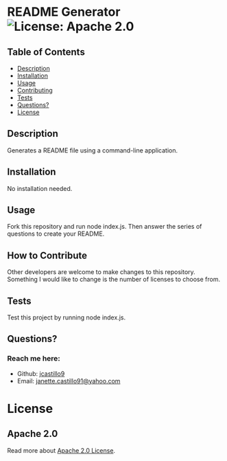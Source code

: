 # README Generator ![License: Apache 2.0](<https://img.shields.io/badge/License-Apache_2.0-blue.svg>)

  ## Table of Contents
  * [Description](#description)
  * [Installation](#installation)
  * [Usage](#usage)
  * [Contributing](#contributing)
  * [Tests](#tests)
  * [Questions?](#questions)
  * [License](#license)

  ## Description
  Generates a README file using a command-line application.

  ## Installation
  No installation needed.

  ## Usage
  Fork this repository and run node index.js. Then answer the series of questions to create your README.

  ## How to Contribute
  Other developers are welcome to make changes to this repository. Something I would like to change is the number of licenses to choose from.

  ## Tests
  Test this project by running node index.js.

  ## Questions?
  ### Reach me here:
  * Github: [jcastillo9](https://github.com/jcastillo9)
  * Email: janette.castillo91@yahoo.com
  
  # License
  ## Apache 2.0
  Read more about [Apache 2.0 License](https://opensource.org/licenses/Apache-2.0).